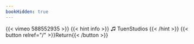 ```yaml
---
bookHidden: true
---
```


{{< vimeo 588552935 >}}
{{< hint info >}}
♫ TuenStudios
{{< /hint >}}
{{< button relref="/" >}}Return{{< /button >}}
